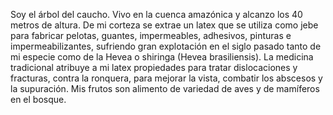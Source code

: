 
Soy el árbol del caucho.  Vivo en la cuenca amazónica y alcanzo los 40 metros de altura.  De mi corteza se extrae un latex que se utiliza como jebe para fabricar pelotas, guantes, impermeables, adhesivos, pinturas e impermeabilizantes, sufriendo gran explotación en el siglo pasado tanto de mi especie como de la Hevea o shiringa (Hevea brasiliensis).
La medicina tradicional atribuye a mi latex propiedades para tratar dislocaciones y fracturas, contra la ronquera, para mejorar la vista, combatir los abscesos y la supuración.  Mis frutos son alimento de variedad de aves y de mamíferos en el bosque.
